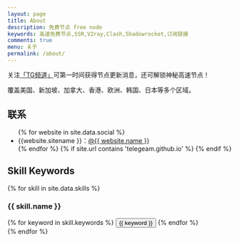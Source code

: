 ```yaml
---
layout: page
title: About
description: 免费节点 free node
keywords: 高速免费节点,SSR,V2ray,Clash,Shadowrocket,订阅链接
comments: true
menu: 关于
permalink: /about/
---
```

关注[「TG频道」](https://t.me/zhongwen_zn)可第一时间获得节点更新消息，还可解锁神秘高速节点！

覆盖美国、新加坡、加拿大、香港、欧洲、韩国、日本等多个区域。


## 联系

<ul>
{% for website in site.data.social %}
<li>{{website.sitename }}：<a href="{{ website.url }}" target="_blank">@{{ website.name }}</a></li>
{% endfor %}
{% if site.url contains 'telegeam.github.io' %}
<!--<li>
微信公众号：<br />
<img style="height:192px;width:192px;border:1px solid lightgrey;" src="{{ site.url }}/assets/images/qrcode.jpg" alt="免费节点 free node" />
</li>-->
{% endif %}
</ul>


## Skill Keywords

{% for skill in site.data.skills %}
### {{ skill.name }}
<div class="btn-inline">
{% for keyword in skill.keywords %}
<button class="btn btn-outline" type="button">{{ keyword }}</button>
{% endfor %}
</div>
{% endfor %}
